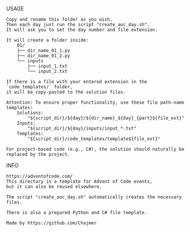 USAGE

    Copy and rename this folder as you wish.
    Then each day just run the script "create_aoc_day.sh".
    It will ask you to set the day number and file extension.

    It will create a folder inside:
        01/
        ├── dir_name_01_1.py
        ├── dir_name_01_2.py
        └── inputs
            ├── input_1.txt
            └── input_2.txt

    If there is a file with your entered extension in the `code_templates/` folder,
    it will be copy-pasted to the solution files.

    Attention: To ensure proper functionality, use these file path-name templates:
        Solutions:
            "${script_dir}/${day}/${dir_name}_${day}_{part}${file_ext}"
        Inputs:
            "${script_dir}/${day}/inputs/input_*.txt"
        Templates:
            "${script_dir}/code_templates/template${file_ext}"

    For project-based code (e.g., C#), the solution should naturally be replaced by the project.

INFO

    https://adventofcode.com/
    This directory is a template for Advent of Code events,
    but it can also be reused elsewhere.

    The script "create_aoc_day.sh" automatically creates the necessary files.

    There is also a prepared Python and C# file template.

    Made by https://github.com/Chajmer
